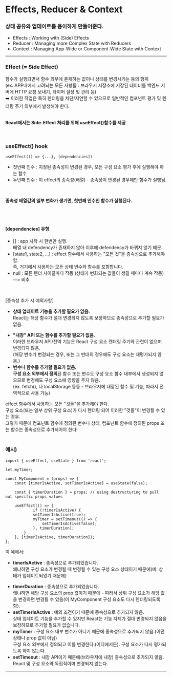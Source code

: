 <h1>Effects, Reducer & Context</h1>
<h3>

**상태 공유와 업데이트를 용이하게 만들어준다.**

</h3>

<ul>
    <li>Effects : Working with (Side) Effects</li>
    <li>Reducer : Managing more Complex State with Reducers</li>
    <li>Context : Managing App-Wide or Component-Wide State with Context</li>
</ul>

<hr/>

<h3>Effect (= Side Effect)</h3>
<span>
    함수가 실행되면서 함수 외부에 존재하는 값이나 상태를 변경시키는 등의 행위<br/>
    (ex. APP내에서 고려되는 모든 사항들 :  브라우저 저장소에 저장된 데이터를 백엔드 서버에 HTTP 요청 보내기, 타이머 설정 및 관리 등)<br/>
    ➡️ 이러한 작업은 특히 렌더링을 차단/지연할 수 있으므로 일반적인 컴포넌트 평가 및 렌더링 주기 외부에서 발생해야 한다.<br/><br/>

**React에서는 Side-Effect 처리를 위해 useEffect()함수를 제공**
</span>

<br/>
<h3>useEffect() hook</h3>

    useEffect(() => {...}, [dependencies])

<ul>
    <li>첫번째 인수 : 지정된 종속성이 변경된 경우, 모든 구성 요소 평가 후에 실행해야 하는 함수</li>
    <li>두번째 인수 : 이 effcet의 종속성(배열) - 종속성이 변경된 경우에만 함수가 실행됨.</li>
</ul>
<br/>

**종속성 배열값의 일부 변화가 생기면, 첫번째 인수인 함수가 실행된다.**

<br/><br/>

<h4>[dependencies] 유형</h4>
<ul>
    <li>
        [] : app 시작 시 한번만 실행.<br/>
             배열 내 defendency가 존재하지 않아 이후에 defendency가 바뀌지 않기 때문.
    </li>
    <li>[state1, state2, ...] : effect 함수에서 사용하는 "모든 것"을 종속성으로 추가해야 함.<br/>
                                즉, 거기에서 사용하는 모든 상태 변수와 함수를 포함합니다.
    </li>
    <li>null : 모든 렌더 사이클마다 작동 (상태가 변화되는 값들이 생길 때마다 계속 작동) --> 비추
    </li>
</ul><br/>
 
[종속성 추가 시  예외사항]

<ul>
    <li>

**상태 업데이트 기능을 추가할 필요가 없음.** <br/>
              React는 해당 함수가 절대 변경되지 않도록 보장하므로 종속성으로 추가할 필요가 없음.
    </li>
    <li>
    **"내장" API 또는 함수를 추가할 필요가 없음.** <br/>
              이러한 브라우저 API/전역 기능은 React 구성 요소 렌더링 주기와 관련이 없으며 변경되지 않음.<br/>
              (해당 변수가 변경되는 경우, 또는 그 반대의 경우에도 구성 요소는 재평가되지 않음.)
    </li>
        <li>
    **변수나 함수를 추가할 필요가 없음.** <br/>
              **구성 요소 외부에서 정의**된 함수 또는 변수도 구성 요소 함수 내부에서 생성되지 않으므로 변경해도 구성 요소에 영향을 주지 않음.<br/>
              (ex. fetch(), 나 localStorage 등등 - 브라우저에 내장된 함수 및 기능, 따라서 전역적으로 사용 가능)
    </li>
</ul>

effect 함수에서 사용하는 모든 "것들"을 추가해야 한다.<br/> 
구성 요소(또는 일부 상위 구성 요소)가 다시 렌더링 되어 이러한 "것들"이 변경될 수 있는 경우.<br/> 
그렇기 때문에 컴포넌트 함수에 정의된 변수나 상태, 컴포넌트 함수에 정의된 props 또는 함수는 종속성으로 추가되어야 한다!<br/><br/>

<h3>예시)</h3>

    import { useEffect, useState } from 'react';
 
    let myTimer;
    
    const MyComponent = (props) => {
        const [timerIsActive, setTimerIsActive] = useState(false);
        
        const { timerDuration } = props; // using destructuring to pull out specific props values
    
        useEffect(() => {
                if (!timerIsActive) {
                setTimerIsActive(true);
                myTimer = setTimeout(() => {
                    setTimerIsActive(false);
                }, timerDuration);
            }
        }, [timerIsActive, timerDuration]);
    };

<span>
    이 예에서: <br/>

<ul>
    <li>

**timerIsActive** : 종속성으로 추가되었습니다.<br/>
                왜냐하면 구성 요소가 변경될 때 변경될 수 있는 구성 요소 상태이기 때문에(예: 상태가 업데이트되었기 때문에)
    </li>
    <li>
**timerDuration** : 종속성으로 추가되었습니다.<br/>
                왜냐하면 해당 구성 요소의 prop 값이기 때문에 - 따라서 상위 구성 요소가 해당 값을 변경하면 변경될 수 있음(이 MyComponent 구성 요소도 다시 렌더링되도록 함).
    </li>
    <li>
**setTimerIsActive** : 예외 조건이기 때문에 종속성으로 추가되지 않음.<br/>
                상태 업데이트 기능을 추가할 수 있지만 React는 기능 자체가 절대 변경되지 않음을 보장하므로 추가할 필요가 없습니다.
    </li>
    <li>
**myTimer** : 구성 요소 내부 변수가 아니기 때문에 종속성으로 추가되지 않음.(어떤 상태나 prop 값이 아님)<br/>
                구성 요소 외부에서 정의되고 이를 변경한다.(어디에서든). 구성 요소가 다시 평가되도록 하지 않는다.
    </li>
    <li>
**setTimeout** : 내장 API이기 때문에(브라우저에 내장) 종속성으로 추가되지 않음.<br/>
                React 및 구성 요소와 독립적이며 변경되지 않는다.
    </li>
</ul>
</span>
<hr/>

